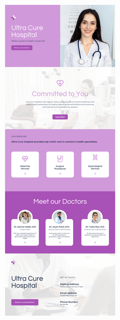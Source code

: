 ![template](https://raw.githubusercontent.com/ShriIraCatalog/resources-two/refs/heads/master/2025/04/20/20250420045814.png)
